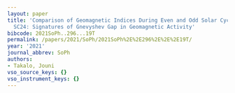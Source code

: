 ```yaml
---
layout: paper
title: 'Comparison of Geomagnetic Indices During Even and Odd Solar Cycles SC17 -
  SC24: Signatures of Gnevyshev Gap in Geomagnetic Activity'
bibcode: 2021SoPh..296...19T
permalink: /papers/2021/SoPh/2021SoPh%2E%2E296%2E%2E%2E19T/
year: '2021'
journal_abbrev: SoPh
authors:
- Takalo, Jouni
vso_source_keys: {}
vso_instrument_keys: {}
---
```

